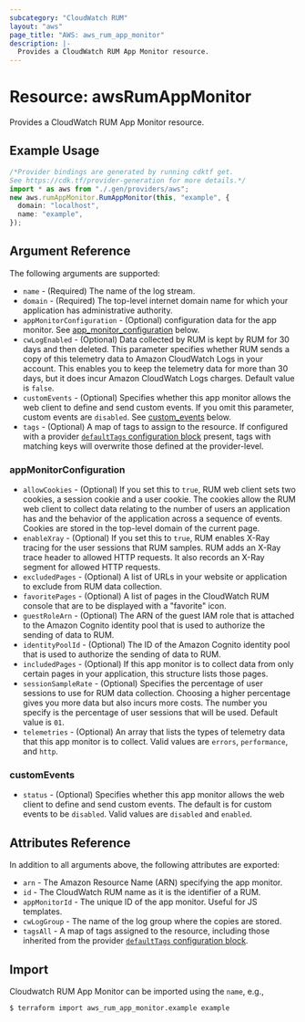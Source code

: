 ```yaml
---
subcategory: "CloudWatch RUM"
layout: "aws"
page_title: "AWS: aws_rum_app_monitor"
description: |-
  Provides a CloudWatch RUM App Monitor resource.
---
```


# Resource: awsRumAppMonitor

Provides a CloudWatch RUM App Monitor resource.

## Example Usage

```typescript
/*Provider bindings are generated by running cdktf get.
See https://cdk.tf/provider-generation for more details.*/
import * as aws from "./.gen/providers/aws";
new aws.rumAppMonitor.RumAppMonitor(this, "example", {
  domain: "localhost",
  name: "example",
});

```

## Argument Reference

The following arguments are supported:

* `name` - (Required) The name of the log stream.
* `domain` - (Required) The top-level internet domain name for which your application has administrative authority.
* `appMonitorConfiguration` - (Optional) configuration data for the app monitor. See [app\_monitor\_configuration](#app_monitor_configuration) below.
* `cwLogEnabled` - (Optional) Data collected by RUM is kept by RUM for 30 days and then deleted. This parameter  specifies whether RUM sends a copy of this telemetry data to Amazon CloudWatch Logs in your account. This enables you to keep the telemetry data for more than 30 days, but it does incur Amazon CloudWatch Logs charges. Default value is `false`.
* `customEvents` - (Optional) Specifies whether this app monitor allows the web client to define and send custom events. If you omit this parameter, custom events are `disabled`. See [custom\_events](#custom_events) below.
* `tags` - (Optional) A map of tags to assign to the resource. If configured with a provider [`defaultTags` configuration block](https://registry.terraform.io/providers/hashicorp/aws/latest/docs#default_tags-configuration-block) present, tags with matching keys will overwrite those defined at the provider-level.

### appMonitorConfiguration

* `allowCookies` - (Optional) If you set this to `true`, RUM web client sets two cookies, a session cookie  and a user cookie. The cookies allow the RUM web client to collect data relating to the number of users an application has and the behavior of the application across a sequence of events. Cookies are stored in the top-level domain of the current page.
* `enableXray` - (Optional) If you set this to `true`, RUM enables X-Ray tracing for the user sessions  that RUM samples. RUM adds an X-Ray trace header to allowed HTTP requests. It also records an X-Ray segment for allowed HTTP requests.
* `excludedPages` - (Optional) A list of URLs in your website or application to exclude from RUM data collection.
* `favoritePages` - (Optional) A list of pages in the CloudWatch RUM console that are to be displayed with a "favorite" icon.
* `guestRoleArn` - (Optional) The ARN of the guest IAM role that is attached to the Amazon Cognito identity pool that is used to authorize the sending of data to RUM.
* `identityPoolId` - (Optional) The ID of the Amazon Cognito identity pool that is used to authorize the sending of data to RUM.
* `includedPages` - (Optional)  If this app monitor is to collect data from only certain pages in your application, this structure lists those pages.
* `sessionSampleRate` - (Optional) Specifies the percentage of user sessions to use for RUM data collection. Choosing a higher percentage gives you more data but also incurs more costs. The number you specify is the percentage of user sessions that will be used. Default value is `01`.
* `telemetries` - (Optional) An array that lists the types of telemetry data that this app monitor is to collect. Valid values are `errors`, `performance`, and `http`.

### customEvents

* `status` - (Optional) Specifies whether this app monitor allows the web client to define and send custom events. The default is for custom events to be `disabled`. Valid values are `disabled` and `enabled`.

## Attributes Reference

In addition to all arguments above, the following attributes are exported:

* `arn` - The Amazon Resource Name (ARN) specifying the app monitor.
* `id` - The CloudWatch RUM name as it is the identifier of a RUM.
* `appMonitorId` - The unique ID of the app monitor. Useful for JS templates.
* `cwLogGroup` - The name of the log group where the copies are stored.
* `tagsAll` - A map of tags assigned to the resource, including those inherited from the provider [`defaultTags` configuration block](https://registry.terraform.io/providers/hashicorp/aws/latest/docs#default_tags-configuration-block).

## Import

Cloudwatch RUM App Monitor can be imported using the `name`, e.g.,

```console
$ terraform import aws_rum_app_monitor.example example
```
